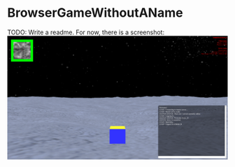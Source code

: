 BrowserGameWithoutAName
=======================

TODO: Write a readme.
For now, there is a screenshot:
![screenshot](screenshot.png)
